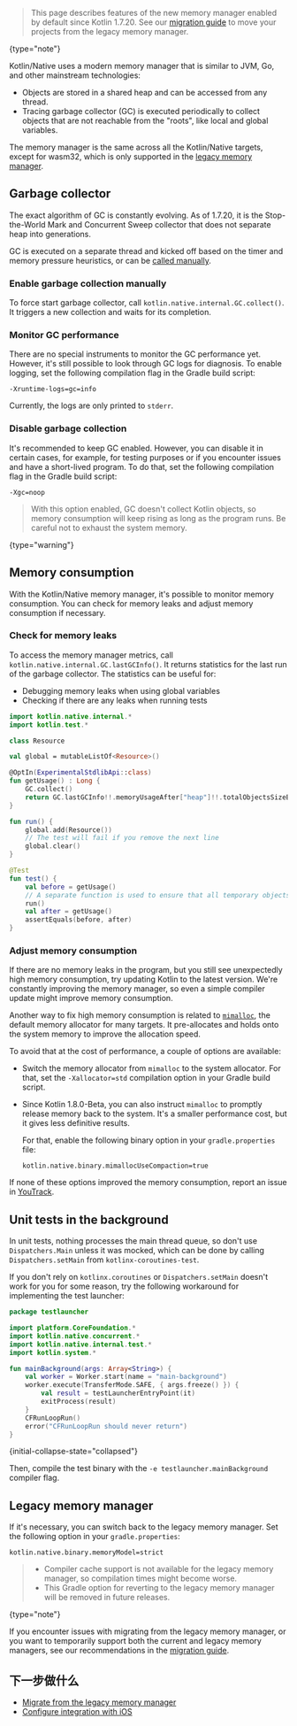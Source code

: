 [//]: # (title: Kotlin/Native 内存管理)

> This page describes features of the new memory manager enabled by default since Kotlin 1.7.20.
> See our [migration guide](native-migration-guide.md) to move your projects from the legacy memory manager.
>
{type="note"}

Kotlin/Native uses a modern memory manager that is similar to JVM, Go, and other mainstream technologies:
* Objects are stored in a shared heap and can be accessed from any thread.
* Tracing garbage collector (GC) is executed periodically to collect objects that are not reachable from the "roots",
  like local and global variables.

The memory manager is the same across all the Kotlin/Native targets, except for wasm32, which is only supported in the
[legacy memory manager](#legacy-memory-manager).

## Garbage collector

The exact algorithm of GC is constantly evolving. As of 1.7.20, it is the Stop-the-World Mark and Concurrent Sweep
collector that does not separate heap into generations.

GC is executed on a separate thread and kicked off based on the timer
and memory pressure heuristics, or can be [called manually](#enable-garbage-collection-manually).

### Enable garbage collection manually

To force start garbage collector, call `kotlin.native.internal.GC.collect()`. It triggers a new collection and waits for
its completion.

### Monitor GC performance

There are no special instruments to monitor the GC performance yet. However, it's still possible to look through GC logs
for diagnosis. To enable logging, set the following compilation flag in the Gradle build script:

```none
-Xruntime-logs=gc=info
```

Currently, the logs are only printed to `stderr`.

### Disable garbage collection

It's recommended to keep GC enabled. However, you can disable it in certain cases, for example, for testing purposes or
if you encounter issues and have a short-lived program. To do that, set the following compilation flag in the Gradle
build script:

```none
-Xgc=noop
```

> With this option enabled, GC doesn't collect Kotlin objects, so memory consumption will keep rising as long as the
> program runs. Be careful not to exhaust the system memory.
>
{type="warning"}

## Memory consumption

With the Kotlin/Native memory manager, it's possible to monitor memory consumption.
You can check for memory leaks and adjust memory consumption if necessary.

### Check for memory leaks

To access the memory manager metrics, call `kotlin.native.internal.GC.lastGCInfo()`. It returns statistics for the last
run of the garbage collector. The statistics can be useful for:

* Debugging memory leaks when using global variables
* Checking if there are any leaks when running tests

```kotlin
import kotlin.native.internal.*
import kotlin.test.*

class Resource

val global = mutableListOf<Resource>()

@OptIn(ExperimentalStdlibApi::class)
fun getUsage() : Long {
    GC.collect()
    return GC.lastGCInfo!!.memoryUsageAfter["heap"]!!.totalObjectsSizeBytes
}

fun run() {
    global.add(Resource())
    // The test will fail if you remove the next line
    global.clear()
}

@Test
fun test() {
    val before = getUsage()
    // A separate function is used to ensure that all temporary objects are cleared
    run()
    val after = getUsage()
    assertEquals(before, after)
}
```

### Adjust memory consumption

If there are no memory leaks in the program, but you still see unexpectedly high memory consumption,
try updating Kotlin to the latest version. We're constantly improving the memory manager, so even a simple compiler
update might improve memory consumption.

Another way to fix high memory consumption is related to [`mimalloc`](https://github.com/microsoft/mimalloc),
the default memory allocator for many targets. It pre-allocates and holds onto the system memory to improve
the allocation speed.

To avoid that at the cost of performance, a couple of options are available:
* Switch the memory allocator from `mimalloc` to the system allocator. For that, set the `-Xallocator=std` compilation
  option in your Gradle build script.
* Since Kotlin 1.8.0-Beta, you can also instruct `mimalloc` to promptly release memory back to the system. It's a smaller
  performance cost, but it gives less definitive results.

  For that, enable the following binary option in your `gradle.properties` file:

  ```none
  kotlin.native.binary.mimallocUseCompaction=true
  ```

If none of these options improved the memory consumption, report an issue in [YouTrack](https://youtrack.jetbrains.com/newissue?project=kt).

## Unit tests in the background

In unit tests, nothing processes the main thread queue, so don't use `Dispatchers.Main` unless it was mocked, which can
be done by calling `Dispatchers.setMain` from `kotlinx-coroutines-test`.

If you don't rely on `kotlinx.coroutines` or `Dispatchers.setMain` doesn't work for you for some reason, try the
following workaround for implementing the test launcher:

```kotlin
package testlauncher

import platform.CoreFoundation.*
import kotlin.native.concurrent.*
import kotlin.native.internal.test.*
import kotlin.system.*

fun mainBackground(args: Array<String>) {
    val worker = Worker.start(name = "main-background")
    worker.execute(TransferMode.SAFE, { args.freeze() }) {
        val result = testLauncherEntryPoint(it)
        exitProcess(result)
    }
    CFRunLoopRun()
    error("CFRunLoopRun should never return")
}
```
{initial-collapse-state="collapsed"}

Then, compile the test binary with the `-e testlauncher.mainBackground` compiler flag.

## Legacy memory manager

If it's necessary, you can switch back to the legacy memory manager. Set the following option in your `gradle.properties`:

```none
kotlin.native.binary.memoryModel=strict
```

> * Compiler cache support is not available for the legacy memory manager, so compilation times might
    become worse.
> * This Gradle option for reverting to the legacy memory manager will be removed in future releases.
>
{type="note"}

If you encounter issues with migrating from the legacy memory manager, or you want to temporarily support both the current
and legacy memory managers, see our recommendations in the [migration guide](native-migration-guide.md).

## 下一步做什么

* [Migrate from the legacy memory manager](native-migration-guide.md)
* [Configure integration with iOS](native-ios-integration.md)
